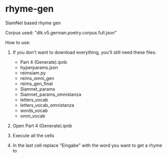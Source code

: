 # rhyme-gen
 SiamNet based rhyme gen
 
 Corpus used: "dlk.v5.german.poetry.corpus.full.json"
 
How to use:

1) If you don't want to download everything, you'll still need these files:
   - Part 4 (Generate).ipnb
   - hyperparams.json
   - reimsiam.py
   - reims_omni_gen
   - reims_gen_final
   - Siamnet_params
   - Siamnet_params_omnistanza
   - letters_vocab
   - letters_vocab_omnistanza
   - words_vocab
   - omni_vocab

2) Open Part 4 (Generate).ipnb

3) Execute all the cells 

4) In the last cell replace "Eingabe" with the word you want to get a rhyme to
